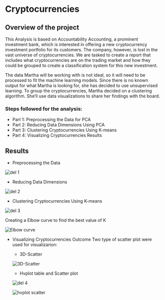 # Cryptocurrencies

## Overview of the project

This Analysis is based on Accountability Accounting, a prominent investment bank, which is interested in offering a new cryptocurrency investment portfolio for its customers. The company, however, is lost in the vast universe of cryptocurrencies. We are tasked to create a report that includes what cryptocurrencies are on the trading market and how they could be grouped to create a classification system for this new investment.

The data Martha will be working with is not ideal, so it will need to be processed to fit the machine learning models. Since there is no known output for what Martha is looking for, she has decided to use unsupervised learning. To group the cryptocurrencies, Martha decided on a clustering algorithm. She’ll use data visualizations to share her findings with the board.

### Steps followed for the analysis:
- Part 1: Preprocessing the Data for PCA
- Part 2: Reducing Data Dimensions Using PCA
- Part 3: Clustering Cryptocurrencies Using K-means
- Part 4: Visualizing Cryptocurrencies Results

## Results

- Preprocessing the Data 

![del 1](https://user-images.githubusercontent.com/111251560/213062496-c18a19f4-04ca-41ae-85a3-a2aa4d9211da.png)


- Reducing Data Dimensions

![del 2](https://user-images.githubusercontent.com/111251560/213063394-64f8c8d5-2d1b-465e-8d34-ef5fb3f10967.png)


- Clustering Cryptocurrencies Using K-means

![del 3](https://user-images.githubusercontent.com/111251560/213066389-3fdc7d12-e65e-4715-a3ab-04c4f9730f64.png)


Creating a Elbow curve to find the best value of K

![Elbow curve](https://user-images.githubusercontent.com/111251560/213066839-64c777cb-3959-49e8-9c8b-889ff5cbf23a.png)


- Visualizing Cryptocurrencies Outcome
Two type of scatter plot were used for visualizarion:
  - 3D-Scatter 

  ![3D-Scatter](https://user-images.githubusercontent.com/111251560/213067359-173bc65a-50e8-4449-ba31-89b507410a85.png)
  

  - Hvplot table and Scatter plot

  ![del 4](https://user-images.githubusercontent.com/111251560/213067879-3c3ddb48-a3e9-4655-8cc3-098dddc36637.png)

  ![hvplot scatter](https://user-images.githubusercontent.com/111251560/213067382-4032df28-2241-46ab-9aa8-3a7dc375fdca.png)
